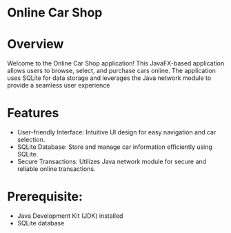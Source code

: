 # Online Car Shop
# Overview
Welcome to the Online Car Shop application! This JavaFX-based application allows users to browse, select, and purchase cars online. The application uses SQLite for data storage and leverages the Java network module to provide a seamless user experience
# Features
* User-friendly Interface: Intuitive UI design for easy navigation and car selection.
* SQLite Database: Store and manage car information efficiently using SQLite.
* Secure Transactions: Utilizes Java network module for secure and reliable online transactions.
# Prerequisite:
* Java Development Kit (JDK) installed
* SQLite database
